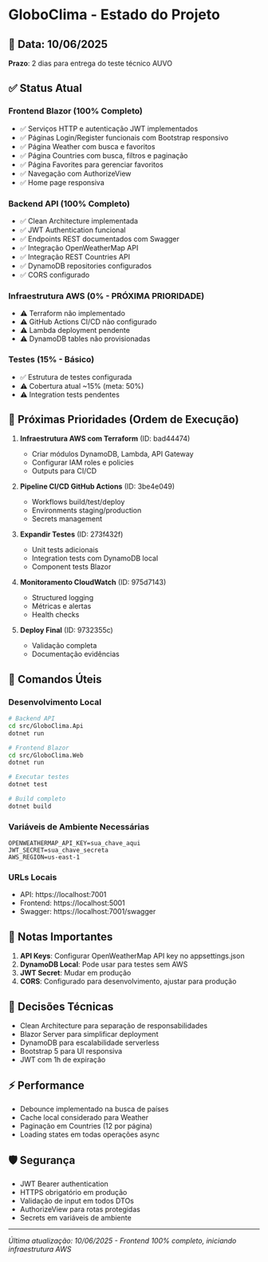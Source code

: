 # GloboClima - Estado do Projeto

## 📅 Data: 10/06/2025
**Prazo**: 2 dias para entrega do teste técnico AUVO

## ✅ Status Atual

### Frontend Blazor (100% Completo)
- ✅ Serviços HTTP e autenticação JWT implementados
- ✅ Páginas Login/Register funcionais com Bootstrap responsivo
- ✅ Página Weather com busca e favoritos
- ✅ Página Countries com busca, filtros e paginação
- ✅ Página Favorites para gerenciar favoritos
- ✅ Navegação com AuthorizeView
- ✅ Home page responsiva

### Backend API (100% Completo)
- ✅ Clean Architecture implementada
- ✅ JWT Authentication funcional
- ✅ Endpoints REST documentados com Swagger
- ✅ Integração OpenWeatherMap API
- ✅ Integração REST Countries API
- ✅ DynamoDB repositories configurados
- ✅ CORS configurado

### Infraestrutura AWS (0% - PRÓXIMA PRIORIDADE)
- ⚠️ Terraform não implementado
- ⚠️ GitHub Actions CI/CD não configurado
- ⚠️ Lambda deployment pendente
- ⚠️ DynamoDB tables não provisionadas

### Testes (15% - Básico)
- ✅ Estrutura de testes configurada
- ⚠️ Cobertura atual ~15% (meta: 50%)
- ⚠️ Integration tests pendentes

## 🎯 Próximas Prioridades (Ordem de Execução)

1. **Infraestrutura AWS com Terraform** (ID: bad44474)
   - Criar módulos DynamoDB, Lambda, API Gateway
   - Configurar IAM roles e policies
   - Outputs para CI/CD

2. **Pipeline CI/CD GitHub Actions** (ID: 3be4e049)
   - Workflows build/test/deploy
   - Environments staging/production
   - Secrets management

3. **Expandir Testes** (ID: 273f432f)
   - Unit tests adicionais
   - Integration tests com DynamoDB local
   - Component tests Blazor

4. **Monitoramento CloudWatch** (ID: 975d7143)
   - Structured logging
   - Métricas e alertas
   - Health checks

5. **Deploy Final** (ID: 9732355c)
   - Validação completa
   - Documentação evidências

## 🚀 Comandos Úteis

### Desenvolvimento Local
```bash
# Backend API
cd src/GloboClima.Api
dotnet run

# Frontend Blazor
cd src/GloboClima.Web
dotnet run

# Executar testes
dotnet test

# Build completo
dotnet build
```

### Variáveis de Ambiente Necessárias
```
OPENWEATHERMAP_API_KEY=sua_chave_aqui
JWT_SECRET=sua_chave_secreta
AWS_REGION=us-east-1
```

### URLs Locais
- API: https://localhost:7001
- Frontend: https://localhost:5001
- Swagger: https://localhost:7001/swagger

## 📝 Notas Importantes

1. **API Keys**: Configurar OpenWeatherMap API key no appsettings.json
2. **DynamoDB Local**: Pode usar para testes sem AWS
3. **JWT Secret**: Mudar em produção
4. **CORS**: Configurado para desenvolvimento, ajustar para produção

## 🔧 Decisões Técnicas

- Clean Architecture para separação de responsabilidades
- Blazor Server para simplificar deployment
- DynamoDB para escalabilidade serverless
- Bootstrap 5 para UI responsiva
- JWT com 1h de expiração

## ⚡ Performance

- Debounce implementado na busca de países
- Cache local considerado para Weather
- Paginação em Countries (12 por página)
- Loading states em todas operações async

## 🛡️ Segurança

- JWT Bearer authentication
- HTTPS obrigatório em produção
- Validação de input em todos DTOs
- AuthorizeView para rotas protegidas
- Secrets em variáveis de ambiente

---
*Última atualização: 10/06/2025 - Frontend 100% completo, iniciando infraestrutura AWS*
